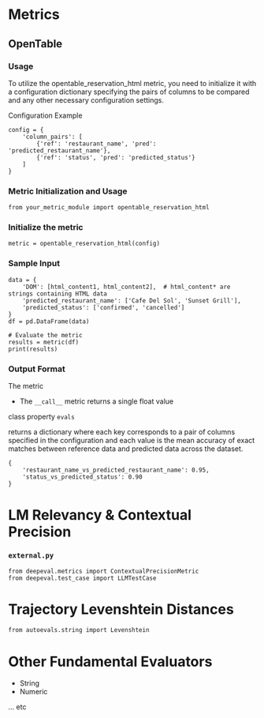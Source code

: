 

# Metrics
## OpenTable
### Usage
To utilize the opentable_reservation_html metric, you need to initialize it with a configuration dictionary specifying the pairs of columns to be compared and any other necessary configuration settings.

Configuration Example
```
config = {
    'column_pairs': [
        {'ref': 'restaurant_name', 'pred': 'predicted_restaurant_name'},
        {'ref': 'status', 'pred': 'predicted_status'}
    ]
}
```

### Metric Initialization and Usage

`from your_metric_module import opentable_reservation_html`

### Initialize the metric
```
metric = opentable_reservation_html(config)
```

### Sample Input
```
data = {
    'DOM': [html_content1, html_content2],  # html_content* are strings containing HTML data
    'predicted_restaurant_name': ['Cafe Del Sol', 'Sunset Grill'],
    'predicted_status': ['confirmed', 'cancelled']
}
df = pd.DataFrame(data)

# Evaluate the metric
results = metric(df)
print(results)
```

### Output Format
The metric 
* The `__call__` metric returns a single float value

class property  `evals` 

returns a dictionary where each key corresponds to a pair of columns specified in the configuration and each value is the mean accuracy of exact matches between reference data and predicted data across the dataset.
```
{
    'restaurant_name_vs_predicted_restaurant_name': 0.95,
    'status_vs_predicted_status': 0.90
}
```

# LM Relevancy & Contextual Precision
### `external.py`
```
from deepeval.metrics import ContextualPrecisionMetric
from deepeval.test_case import LLMTestCase
```
# Trajectory Levenshtein Distances
```
from autoevals.string import Levenshtein
```


# Other Fundamental Evaluators
* String
* Numeric

...
etc